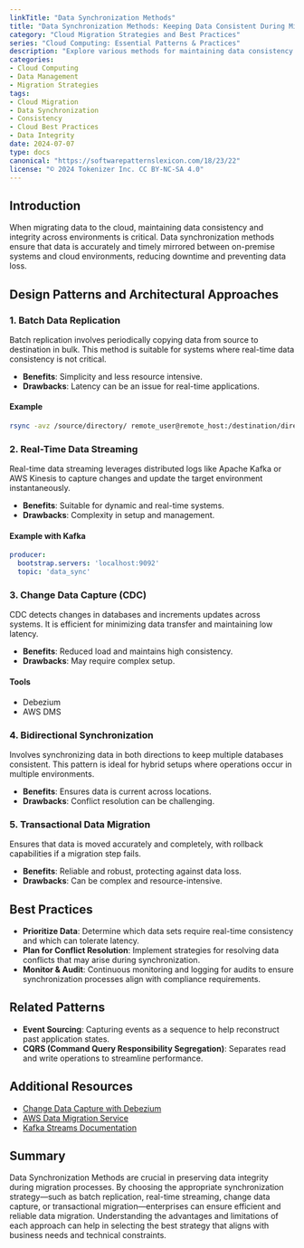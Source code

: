 ```yaml
---
linkTitle: "Data Synchronization Methods"
title: "Data Synchronization Methods: Keeping Data Consistent During Migration"
category: "Cloud Migration Strategies and Best Practices"
series: "Cloud Computing: Essential Patterns & Practices"
description: "Explore various methods for maintaining data consistency across environments during cloud migration, ensuring seamless transitions and optimized data integrity."
categories:
- Cloud Computing
- Data Management
- Migration Strategies
tags:
- Cloud Migration
- Data Synchronization
- Consistency
- Cloud Best Practices
- Data Integrity
date: 2024-07-07
type: docs
canonical: "https://softwarepatternslexicon.com/18/23/22"
license: "© 2024 Tokenizer Inc. CC BY-NC-SA 4.0"
---
```


## Introduction

When migrating data to the cloud, maintaining data consistency and integrity across environments is critical. Data synchronization methods ensure that data is accurately and timely mirrored between on-premise systems and cloud environments, reducing downtime and preventing data loss.

## Design Patterns and Architectural Approaches

### 1. **Batch Data Replication**

Batch replication involves periodically copying data from source to destination in bulk. This method is suitable for systems where real-time data consistency is not critical.

- **Benefits**: Simplicity and less resource intensive.
- **Drawbacks**: Latency can be an issue for real-time applications.

#### Example
```bash
rsync -avz /source/directory/ remote_user@remote_host:/destination/directory/
```

### 2. **Real-Time Data Streaming**

Real-time data streaming leverages distributed logs like Apache Kafka or AWS Kinesis to capture changes and update the target environment instantaneously.

- **Benefits**: Suitable for dynamic and real-time systems.
- **Drawbacks**: Complexity in setup and management.

#### Example with Kafka
```yaml
producer:
  bootstrap.servers: 'localhost:9092'
  topic: 'data_sync'
```

### 3. **Change Data Capture (CDC)**

CDC detects changes in databases and increments updates across systems. It is efficient for minimizing data transfer and maintaining low latency.

- **Benefits**: Reduced load and maintains high consistency.
- **Drawbacks**: May require complex setup.

#### Tools
- Debezium
- AWS DMS

### 4. **Bidirectional Synchronization**

Involves synchronizing data in both directions to keep multiple databases consistent. This pattern is ideal for hybrid setups where operations occur in multiple environments.

- **Benefits**: Ensures data is current across locations.
- **Drawbacks**: Conflict resolution can be challenging.

### 5. **Transactional Data Migration**

Ensures that data is moved accurately and completely, with rollback capabilities if a migration step fails.

- **Benefits**: Reliable and robust, protecting against data loss.
- **Drawbacks**: Can be complex and resource-intensive.

## Best Practices

- **Prioritize Data**: Determine which data sets require real-time consistency and which can tolerate latency.
- **Plan for Conflict Resolution**: Implement strategies for resolving data conflicts that may arise during synchronization.
- **Monitor & Audit**: Continuous monitoring and logging for audits to ensure synchronization processes align with compliance requirements.

## Related Patterns

- **Event Sourcing**: Capturing events as a sequence to help reconstruct past application states.
- **CQRS (Command Query Responsibility Segregation)**: Separates read and write operations to streamline performance.

## Additional Resources

- [Change Data Capture with Debezium](https://debezium.io/)
- [AWS Data Migration Service](https://aws.amazon.com/dms/)
- [Kafka Streams Documentation](https://kafka.apache.org/documentation/streams/)

## Summary

Data Synchronization Methods are crucial in preserving data integrity during migration processes. By choosing the appropriate synchronization strategy—such as batch replication, real-time streaming, change data capture, or transactional migration—enterprises can ensure efficient and reliable data migration. Understanding the advantages and limitations of each approach can help in selecting the best strategy that aligns with business needs and technical constraints.
